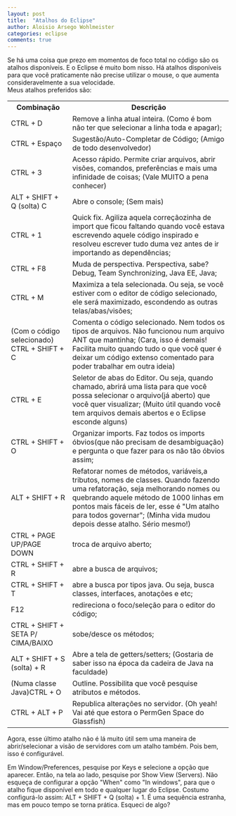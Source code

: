 ```yaml
---
layout: post
title:  "Atalhos do Eclipse"
author: Aloisio Arsego Wohlmeister
categories: eclipse
comments: true
---
```


Se há uma coisa que prezo em momentos de foco total no código são os atalhos disponíveis. E o Eclipse é muito bom nisso. Há atalhos disponíveis para que você praticamente não precise utilizar o mouse, o que aumenta consideravelmente a sua velocidade.  
Meus atalhos preferidos são:  

<table class="tabela-padrao atalhos-eclipse">
    <tr>
        <th>Combinação</th>
        <th>Descrição</th>
    </tr>
    <tr>
        <td>CTRL + D</td>
        <td>Remove a linha atual inteira. (Como é bom não ter que selecionar a linha toda e apagar);</td>
    </tr>
    <tr>
        <td>CTRL + Espaço</td>
        <td>Sugestão/Auto-Completar de Código; (Amigo de todo desenvolvedor)</td>
    </tr>
    <tr>
        <td>CTRL + 3</td>
        <td>Acesso rápido. Permite criar arquivos, abrir visões, comandos, preferências e mais uma infinidade de coisas; (Vale MUITO a pena conhecer)</td>
    </tr>
    <tr>
        <td>ALT + SHIFT + Q (solta) C</td>
        <td>Abre o console; (Sem mais)</td>
    </tr>
    <tr>
        <td>CTRL + 1</td>
        <td>Quick fix. Agiliza aquela correçãozinha de import que ficou faltando quando você estava escrevendo aquele código inspirado e resolveu escrever tudo duma vez antes de ir importando as dependências;</td>
    </tr>
    <tr>
        <td>CTRL + F8</td>
        <td>Muda de perspectiva. Perspectiva, sabe? Debug, Team Synchronizing, Java EE, Java;</td>
    </tr>
    <tr>
        <td>CTRL + M</td>
        <td>Maximiza a tela selecionada. Ou seja, se você estiver com o editor de código selecionado, ele será maximizado, escondendo as outras telas/abas/visões;</td>
    </tr>
    <tr>
        <td>(Com o código selecionado) CTRL + SHIFT + C</td>
        <td>Comenta o código selecionado. Nem todos os tipos de arquivos. Não funcionou num arquivo ANT que mantinha; (Cara, isso é demais! Facilita muito quando tudo o que você quer é deixar um código extenso comentado para poder trabalhar em outra ideia)</td>
    </tr>
    <tr>
        <td>CTRL + E</td>
        <td>Seletor de abas do Editor. Ou seja, quando chamado, abrirá uma lista para que você possa selecionar o arquivo(já aberto) que você quer visualizar; (Muito útil quando você tem arquivos demais abertos e o Eclipse esconde alguns)</td>
    </tr>
    <tr>
        <td>CTRL + SHIFT + O</td>
        <td>Organizar imports. Faz todos os imports óbvios(que não precisam de desambiguação) e pergunta o que fazer para os não tão óbvios assim;</td>
    </tr>
    <tr>
        <td>ALT + SHIFT + R</td>
        <td>Refatorar nomes de métodos, variáveis,a tributos, nomes de classes. Quando fazendo uma refatoração, seja melhorando nomes ou quebrando aquele método de 1000 linhas em pontos mais fáceis de ler, esse é "Um atalho para todos governar"; (Minha vida mudou depois desse atalho. Sério mesmo!)</td>
    </tr>
    <tr>
        <td>CTRL + PAGE UP/PAGE DOWN</td>
        <td>troca de arquivo aberto;</td>
    </tr>
    <tr>
        <td>CTRL + SHIFT + R</td>
        <td>abre a busca de arquivos;</td>
    </tr>
    <tr>
        <td>CTRL + SHIFT + T</td>
        <td>abre a busca por tipos java. Ou seja, busca classes, interfaces, anotações e etc;</td>
    </tr>
    <tr>
        <td>F12</td>
        <td>redireciona o foco/seleção para o editor do código;</td>
    </tr>
    <tr>
        <td>CTRL + SHIFT + SETA P/ CIMA/BAIXO</td>
        <td>sobe/desce os métodos;</td>
    </tr>
    <tr>
        <td>ALT + SHIFT + S (solta) + R</td>
        <td>Abre a tela de getters/setters; (Gostaria de saber isso na época da cadeira de Java na faculdade)</td>
    </tr>
    <tr>
        <td>(Numa classe Java)CTRL + O</td>
        <td>Outline. Possibilita que você pesquise atributos e métodos.</td>
    </tr>
    <tr>
        <td>CTRL + ALT + P</td>
        <td>Republica alterações no servidor. (Oh yeah! Vai até que estora o PermGen Space do Glassfish)</td>
    </tr>
</table>

Agora, esse último atalho não é lá muito útil sem uma maneira de abrir/selecionar a visão de servidores com um atalho também. Pois bem, isso é configurável.  

Em Window/Preferences, pesquise por Keys e selecione a opção que aparecer. Então, na tela ao lado, pesquise por Show View (Servers). Não esqueça de configurar a opção "When" como "In windows", para que o atalho fique disponível em todo e qualquer lugar do Eclipse. Costumo configurá-lo assim: ALT + SHIFT + Q (solta) + 1. É uma sequência estranha, mas em pouco tempo se torna prática.
Esqueci de algo?